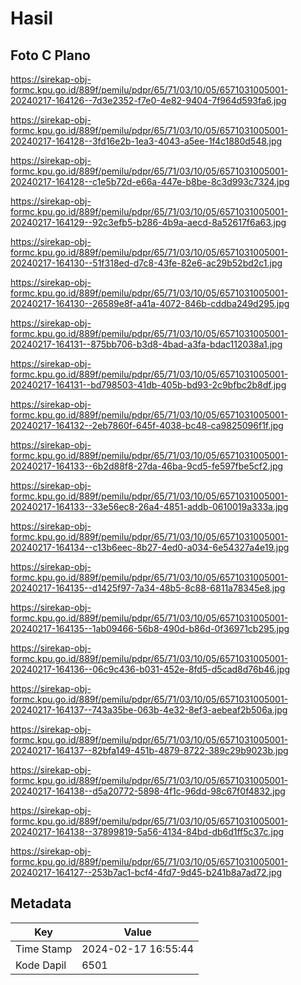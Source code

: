 # Hasil

## Foto C Plano

https://sirekap-obj-formc.kpu.go.id/889f/pemilu/pdpr/65/71/03/10/05/6571031005001-20240217-164126--7d3e2352-f7e0-4e82-9404-7f964d593fa6.jpg

https://sirekap-obj-formc.kpu.go.id/889f/pemilu/pdpr/65/71/03/10/05/6571031005001-20240217-164128--3fd16e2b-1ea3-4043-a5ee-1f4c1880d548.jpg

https://sirekap-obj-formc.kpu.go.id/889f/pemilu/pdpr/65/71/03/10/05/6571031005001-20240217-164128--c1e5b72d-e66a-447e-b8be-8c3d993c7324.jpg

https://sirekap-obj-formc.kpu.go.id/889f/pemilu/pdpr/65/71/03/10/05/6571031005001-20240217-164129--92c3efb5-b286-4b9a-aecd-8a52617f6a63.jpg

https://sirekap-obj-formc.kpu.go.id/889f/pemilu/pdpr/65/71/03/10/05/6571031005001-20240217-164130--51f318ed-d7c8-43fe-82e6-ac29b52bd2c1.jpg

https://sirekap-obj-formc.kpu.go.id/889f/pemilu/pdpr/65/71/03/10/05/6571031005001-20240217-164130--26589e8f-a41a-4072-846b-cddba249d295.jpg

https://sirekap-obj-formc.kpu.go.id/889f/pemilu/pdpr/65/71/03/10/05/6571031005001-20240217-164131--875bb706-b3d8-4bad-a3fa-bdac112038a1.jpg

https://sirekap-obj-formc.kpu.go.id/889f/pemilu/pdpr/65/71/03/10/05/6571031005001-20240217-164131--bd798503-41db-405b-bd93-2c9bfbc2b8df.jpg

https://sirekap-obj-formc.kpu.go.id/889f/pemilu/pdpr/65/71/03/10/05/6571031005001-20240217-164132--2eb7860f-645f-4038-bc48-ca9825096f1f.jpg

https://sirekap-obj-formc.kpu.go.id/889f/pemilu/pdpr/65/71/03/10/05/6571031005001-20240217-164133--6b2d88f8-27da-46ba-9cd5-fe597fbe5cf2.jpg

https://sirekap-obj-formc.kpu.go.id/889f/pemilu/pdpr/65/71/03/10/05/6571031005001-20240217-164133--33e56ec8-26a4-4851-addb-0610019a333a.jpg

https://sirekap-obj-formc.kpu.go.id/889f/pemilu/pdpr/65/71/03/10/05/6571031005001-20240217-164134--c13b6eec-8b27-4ed0-a034-6e54327a4e19.jpg

https://sirekap-obj-formc.kpu.go.id/889f/pemilu/pdpr/65/71/03/10/05/6571031005001-20240217-164135--d1425f97-7a34-48b5-8c88-6811a78345e8.jpg

https://sirekap-obj-formc.kpu.go.id/889f/pemilu/pdpr/65/71/03/10/05/6571031005001-20240217-164135--1ab09466-56b8-490d-b86d-0f36971cb295.jpg

https://sirekap-obj-formc.kpu.go.id/889f/pemilu/pdpr/65/71/03/10/05/6571031005001-20240217-164136--06c9c436-b031-452e-8fd5-d5cad8d76b46.jpg

https://sirekap-obj-formc.kpu.go.id/889f/pemilu/pdpr/65/71/03/10/05/6571031005001-20240217-164137--743a35be-063b-4e32-8ef3-aebeaf2b506a.jpg

https://sirekap-obj-formc.kpu.go.id/889f/pemilu/pdpr/65/71/03/10/05/6571031005001-20240217-164137--82bfa149-451b-4879-8722-389c29b9023b.jpg

https://sirekap-obj-formc.kpu.go.id/889f/pemilu/pdpr/65/71/03/10/05/6571031005001-20240217-164138--d5a20772-5898-4f1c-96dd-98c67f0f4832.jpg

https://sirekap-obj-formc.kpu.go.id/889f/pemilu/pdpr/65/71/03/10/05/6571031005001-20240217-164138--37899819-5a56-4134-84bd-db6d1ff5c37c.jpg

https://sirekap-obj-formc.kpu.go.id/889f/pemilu/pdpr/65/71/03/10/05/6571031005001-20240217-164127--253b7ac1-bcf4-4fd7-9d45-b241b8a7ad72.jpg


## Metadata

| Key        | Value               |
| ---------- | ------------------- |
| Time Stamp | 2024-02-17 16:55:44 |
| Kode Dapil | 6501                |



